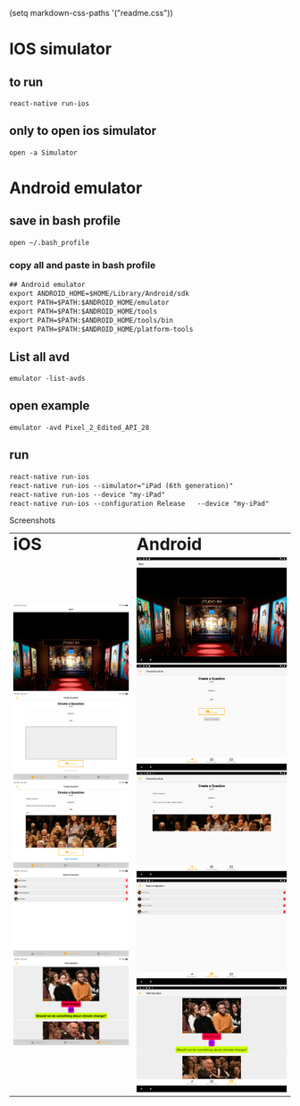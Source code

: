 (setq markdown-css-paths '("readme.css"))
# IOS simulator
## to run
```
react-native run-ios
```
## only to open ios simulator 
```
open -a Simulator
```



# Android emulator
## save in bash profile
```
open ~/.bash_profile     
```
### copy all and paste in bash profile
```
## Android emulator
export ANDROID_HOME=$HOME/Library/Android/sdk
export PATH=$PATH:$ANDROID_HOME/emulator
export PATH=$PATH:$ANDROID_HOME/tools
export PATH=$PATH:$ANDROID_HOME/tools/bin
export PATH=$PATH:$ANDROID_HOME/platform-tools
```
## List all avd
```
emulator -list-avds
```
## open example
```
emulator -avd Pixel_2_Edited_API_28
```
## run
```
react-native run-ios
react-native run-ios --simulator="iPad (6th generation)"
react-native run-ios --device "my-iPad"
react-native run-ios --configuration Release   --device "my-iPad"
```



Screenshots 

<table border="0">
 <tr>
    <td><b style="font-size:30px">iOS</b></td>
    <td><b style="font-size:30px">Android</b></td>
 </tr>

 <tr>
    <td>
    <img src="screenshot/ios/1.png" width="500" />
    <img src="screenshot/ios/2.png" width="500" />
    <img src="screenshot/ios/3.png" width="500" />
    <img src="screenshot/ios/4.png" width="500" />
    <img src="screenshot/ios/5.png" width="500" />
    </td>
    <td>
    <img src="screenshot/android/1.png" width="500" />
    <img src="screenshot/android/2.png" width="500" />
    <img src="screenshot/android/4.png" width="500" />
    <img src="screenshot/android/5.png" width="500" />
    <img src="screenshot/android/6.png" width="500" />
    </td>
 </tr>
</table>